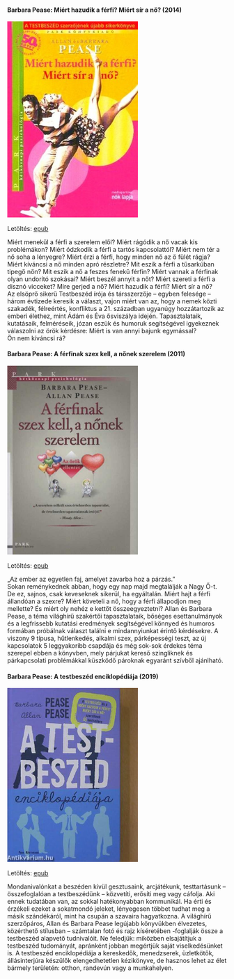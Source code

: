 #### <a name="id_5">Barbara Pease: Miért hazudik a férfi? Miért sír a nő? (2014)</a>
<img src="https://github.com/BercziSandor/calibre_lib/raw/main/Barbara%20Pease/Miert%20hazudik%20a%20ferfi_%20Miert%20sir%20a%20n%20%285%29/cover.jpg" alt="cover" width="300"/>

Letöltés: [epub](https://github.com/BercziSandor/calibre_lib/raw/main/Barbara%20Pease/Miert%20hazudik%20a%20ferfi_%20Miert%20sir%20a%20n%20%285%29/Miert%20hazudik%20a%20ferfi_%20Miert%20si%20-%20Barbara%20Pease.epub)
<div>
<p>Miért menekül a férfi a szerelem elől? Miért rágódik a nő vacak kis problémákon? Miért ódzkodik a férfi a tartós kapcsolattól? Miért nem tér a nő soha a lényegre? Miért érzi a férfi, hogy minden nő az ő fülét rágja? Miért kíváncsi a nő minden apró részletre? Mit eszik a férfi a tűsarkúban tipegő nőn? Mit eszik a nő a feszes fenekű férfin? Miért vannak a férfinak olyan undorító szokásai? Miért beszél annyit a nőt? Miért szereti a férfi a disznó vicceket? Mire gerjed a nő? Miért hazudik a férfi? Miért sír a nő?<br>Az elsöprő sikerű Testbeszéd írója és társszerzője – egyben felesége – három évtizede keresik a választ, vajon miért van az, hogy a nemek közti szakadék, félreértés, konfliktus a 21. században ugyanúgy hozzátartozik az emberi élethez, mint Ádám és Éva ősviszálya idején. Tapasztalataik, kutatásaik, felméréseik, józan eszük és humoruk segítségével igyekeznek válaszolni az örök kérdésre: Miért is van annyi bajunk egymással?<br>Ön nem kíváncsi rá?</p></div>

#### <a name="id_576">Barbara Pease: A férfinak szex kell, a nőnek szerelem (2011)</a>
<img src="https://github.com/BercziSandor/calibre_lib/raw/main/Barbara%20Pease/A%20ferfinak%20szex%20kell%2C%20a%20nonek%20szere%20%28576%29/cover.jpg" alt="cover" width="300"/>

Letöltés: [epub](https://github.com/BercziSandor/calibre_lib/raw/main/Barbara%20Pease/A%20ferfinak%20szex%20kell%2C%20a%20nonek%20szere%20%28576%29/A%20ferfinak%20szex%20kell%2C%20a%20nonek%20s%20-%20Barbara%20Pease.epub)
<div>
<p>„Az ember az egyetlen faj, amelyet zavarba hoz a párzás.”<br>Sokan reménykednek abban, hogy egy nap majd megtalálják a Nagy Ő-t. De ez, sajnos, csak keveseknek sikerül, ha egyáltalán. Miért hajt a férfi állandóan a szexre? Miért követeli a nő, hogy a férfi állapodjon meg mellette? És miért oly nehéz e kettőt összeegyeztetni? Allan és Barbara Pease, a téma világhírű szakértői tapasztalataik, bőséges esettanulmányok és a legfrissebb kutatási eredmények segítségével könnyed és humoros formában próbálnak választ találni e mindannyiunkat érintő kérdésekre. A viszony 9 típusa, hűtlenkedés, alkalmi szex, párképességi teszt, az új kapcsolatok 5 leggyakoribb csapdája és még sok-sok érdekes téma szerepel ebben a könyvben, mely párjukat kereső szingliknek és párkapcsolati problémákkal küszködő pároknak egyaránt szívből ajánlható.</p></div>

#### <a name="id_294">Barbara Pease: A testbeszéd enciklopédiája (2019)</a>
<img src="https://github.com/BercziSandor/calibre_lib/raw/main/Barbara%20Pease/A%20testbeszed%20enciklopediaja%20%28294%29/cover.jpg" alt="cover" width="300"/>

Letöltés: [epub](https://github.com/BercziSandor/calibre_lib/raw/main/Barbara%20Pease/A%20testbeszed%20enciklopediaja%20%28294%29/A%20testbeszed%20enciklopediaja%20-%20Barbara%20Pease.epub)
<div>
<p>Mondanivalónkat a beszéden kívül gesztusaink, arcjátékunk, testtartásunk – összefoglalóan a testbeszédünk – közvetíti, erősíti meg vagy cáfolja. Aki ennek tudatában van, az sokkal hatékonyabban kommunikál. Ha érti és érzékeli ezeket a sokatmondó jeleket, lényegesen többet tudhat meg a másik szándékáról, mint ha csupán a szavaira hagyatkozna. A világhírű szerzőpáros, Allan és Barbara Pease legújabb könyvükben élvezetes, közérthető stílusban – számtalan fotó és rajz kíséretében -foglalják össze a testbeszéd alapvető tudnivalóit. Ne feledjük: miközben elsajátítjuk a testbeszéd tudományát, apránként jobban megértjük saját viselkedésünket is. A testbeszéd enciklopédiája a kereskedők, menedzserek, üzletkötők, állásinterjúra készülők elengedhetetlen kézikönyve, de hasznos lehet az élet bármely területén: otthon, randevún vagy a munkahelyen.</p></div>

